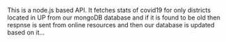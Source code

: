 This is a node.js based API.
It fetches stats of covid19 for only districts located in UP from our mongoDB database and if it is found to be old then respnse is sent from online resources and then our database is updated based on it...